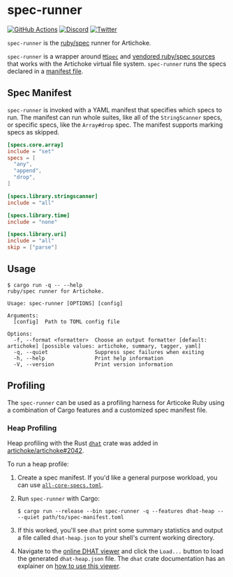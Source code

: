 # spec-runner

[![GitHub Actions](https://github.com/artichoke/artichoke/workflows/CI/badge.svg)](https://github.com/artichoke/artichoke/actions)
[![Discord](https://img.shields.io/discord/607683947496734760)](https://discord.gg/QCe2tp2)
[![Twitter](https://img.shields.io/twitter/follow/artichokeruby?label=Follow&style=social)](https://twitter.com/artichokeruby)

`spec-runner` is the [ruby/spec][ruby-spec] runner for Artichoke.

[ruby-spec]: https://github.com/ruby/spec

`spec-runner` is a wrapper around [`MSpec`][mspec-sources] and [vendored
ruby/spec sources][ruby-spec-sources] that works with the Artichoke virtual file
system. `spec-runner` runs the specs declared in a [manifest file].

[mspec-sources]: vendor/mspec
[ruby-spec-sources]: vendor/spec
[manifest file]: enforced-specs.toml

## Spec Manifest

`spec-runner` is invoked with a YAML manifest that specifies which specs to run.
The manifest can run whole suites, like all of the `StringScanner` specs, or
specific specs, like the `Array#drop` spec. The manifest supports marking specs
as skipped.

```toml
[specs.core.array]
include = "set"
specs = [
  "any",
  "append",
  "drop",
]

[specs.library.stringscanner]
include = "all"

[specs.library.time]
include = "none"

[specs.library.uri]
include = "all"
skip = ["parse"]
```

## Usage

```console
$ cargo run -q -- --help
ruby/spec runner for Artichoke.

Usage: spec-runner [OPTIONS] [config]

Arguments:
  [config]  Path to TOML config file

Options:
  -f, --format <formatter>  Choose an output formatter [default: artichoke] [possible values: artichoke, summary, tagger, yaml]
  -q, --quiet               Suppress spec failures when exiting
  -h, --help                Print help information
  -V, --version             Print version information
```

## Profiling

The `spec-runner` can be used as a profiling harness for Articoke Ruby using a
combination of Cargo features and a customized spec manifest file.

### Heap Profiling

Heap profiling with the Rust [`dhat`] crate was added in
[artichoke/artichoke#2042].

[`dhat`]: https://docs.rs/dhat/0.3.0/dhat/index.html
[artichoke/artichoke#2042]: https://github.com/artichoke/artichoke/pull/2042

To run a heap profile:

1. Create a spec manifest. If you'd like a general purpose workload, you can use
   [`all-core-specs.toml`].
2. Run `spec-runner` with Cargo:

   ```console
   $ cargo run --release --bin spec-runner -q --features dhat-heap -- --quiet path/to/spec-manifest.toml
   ```

3. If this worked, you'll see `dhat` print some summary statistics and output a
   file called `dhat-heap.json` to your shell's current working directory.
4. Navigate to the [online DHAT viewer] and click the `Load...` button to load
   the generated `dhat-heap.json` file. The `dhat` crate documentation has an
   explainer on [how to use this viewer].

[`all-core-specs.toml`]: all-core-specs.toml
[online dhat viewer]: https://nnethercote.github.io/dh_view/dh_view.html
[how to use this viewer]: https://docs.rs/dhat/0.3.0/dhat/index.html#viewing
